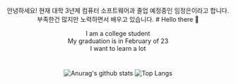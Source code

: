 <div align="center">
 안녕하세요!
 현재 대학 3년제 컴퓨터 소프트웨어과 졸업 예정중인 임정은이라고 합니다.
 부족한건 많지만 노력하면서 배우고 있습니다.
 #
 Hello there 👋

I am a college student <br>
My graduation is in February of 23 <br>
I want to learn a lot<br>

#
![Anurag's github stats](https://github-readme-stats.vercel.app/api?username=ycs-202007021&show_icons=true&theme=transparent)
![Top Langs](https://github-readme-stats.vercel.app/api/top-langs/?username=ycs-202007021&layout=compact&theme=transparent)
  
 </div>
